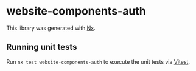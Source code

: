 # website-components-auth

This library was generated with [Nx](https://nx.dev).

## Running unit tests

Run `nx test website-components-auth` to execute the unit tests via [Vitest](https://vitest.dev/).
